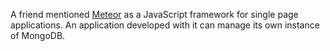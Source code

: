 A friend mentioned [Meteor](https://www.meteor.com/) as a JavaScript framework
for single page applications.  An application developed with it can manage its
own instance of MongoDB.

